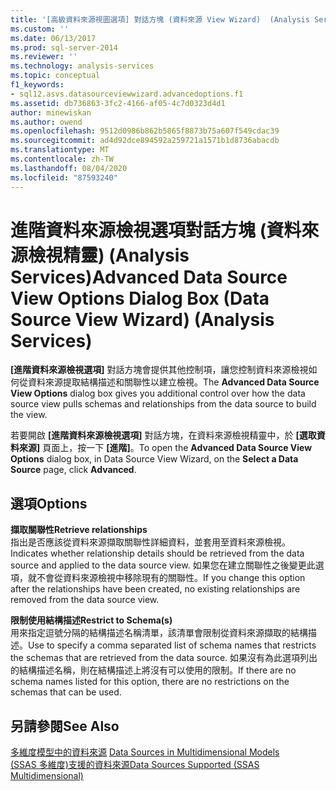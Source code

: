 ```yaml
---
title: '[高級資料來源視圖選項] 對話方塊 (資料來源 View Wizard)  (Analysis Services) |Microsoft Docs'
ms.custom: ''
ms.date: 06/13/2017
ms.prod: sql-server-2014
ms.reviewer: ''
ms.technology: analysis-services
ms.topic: conceptual
f1_keywords:
- sql12.asvs.datasourceviewwizard.advancedoptions.f1
ms.assetid: db736863-3fc2-4166-af05-4c7d0323d4d1
author: minewiskan
ms.author: owend
ms.openlocfilehash: 9512d0986b862b5865f8873b75a607f549cdac39
ms.sourcegitcommit: ad4d92dce894592a259721a1571b1d8736abacdb
ms.translationtype: MT
ms.contentlocale: zh-TW
ms.lasthandoff: 08/04/2020
ms.locfileid: "87593240"
---
```

# <a name="advanced-data-source-view-options-dialog-box-data-source-view-wizard-analysis-services"></a><span data-ttu-id="e4b5e-102">進階資料來源檢視選項對話方塊 (資料來源檢視精靈) (Analysis Services)</span><span class="sxs-lookup"><span data-stu-id="e4b5e-102">Advanced Data Source View Options Dialog Box (Data Source View Wizard) (Analysis Services)</span></span>
  <span data-ttu-id="e4b5e-103">**[進階資料來源檢視選項]** 對話方塊會提供其他控制項，讓您控制資料來源檢視如何從資料來源提取結構描述和關聯性以建立檢視。</span><span class="sxs-lookup"><span data-stu-id="e4b5e-103">The **Advanced Data Source View Options** dialog box gives you additional control over how the data source view pulls schemas and relationships from the data source to build the view.</span></span>  
  
 <span data-ttu-id="e4b5e-104">若要開啟 **[進階資料來源檢視選項]** 對話方塊，在資料來源檢視精靈中，於 **[選取資料來源]** 頁面上，按一下 **[進階]**。</span><span class="sxs-lookup"><span data-stu-id="e4b5e-104">To open the **Advanced Data Source View Options** dialog box, in Data Source View Wizard, on the **Select a Data Source** page, click **Advanced**.</span></span>  
  
## <a name="options"></a><span data-ttu-id="e4b5e-105">選項</span><span class="sxs-lookup"><span data-stu-id="e4b5e-105">Options</span></span>  
 <span data-ttu-id="e4b5e-106">**擷取關聯性**</span><span class="sxs-lookup"><span data-stu-id="e4b5e-106">**Retrieve relationships**</span></span>  
 <span data-ttu-id="e4b5e-107">指出是否應該從資料來源擷取關聯性詳細資料，並套用至資料來源檢視。</span><span class="sxs-lookup"><span data-stu-id="e4b5e-107">Indicates whether relationship details should be retrieved from the data source and applied to the data source view.</span></span> <span data-ttu-id="e4b5e-108">如果您在建立關聯性之後變更此選項，就不會從資料來源檢視中移除現有的關聯性。</span><span class="sxs-lookup"><span data-stu-id="e4b5e-108">If you change this option after the relationships have been created, no existing relationships are removed from the data source view.</span></span>  
  
 <span data-ttu-id="e4b5e-109">**限制使用結構描述**</span><span class="sxs-lookup"><span data-stu-id="e4b5e-109">**Restrict to Schema(s)**</span></span>  
 <span data-ttu-id="e4b5e-110">用來指定逗號分隔的結構描述名稱清單，該清單會限制從資料來源擷取的結構描述。</span><span class="sxs-lookup"><span data-stu-id="e4b5e-110">Use to specify a comma separated list of schema names that restricts the schemas that are retrieved from the data source.</span></span> <span data-ttu-id="e4b5e-111">如果沒有為此選項列出的結構描述名稱，則在結構描述上將沒有可以使用的限制。</span><span class="sxs-lookup"><span data-stu-id="e4b5e-111">If there are no schema names listed for this option, there are no restrictions on the schemas that can be used.</span></span>  
  
## <a name="see-also"></a><span data-ttu-id="e4b5e-112">另請參閱</span><span class="sxs-lookup"><span data-stu-id="e4b5e-112">See Also</span></span>  
 <span data-ttu-id="e4b5e-113">[多維度模型中的資料來源](multidimensional-models/data-sources-in-multidimensional-models.md) </span><span class="sxs-lookup"><span data-stu-id="e4b5e-113">[Data Sources in Multidimensional Models](multidimensional-models/data-sources-in-multidimensional-models.md) </span></span>  
 [<span data-ttu-id="e4b5e-114">&#40;SSAS 多維度&#41;支援的資料來源</span><span class="sxs-lookup"><span data-stu-id="e4b5e-114">Data Sources Supported &#40;SSAS Multidimensional&#41;</span></span>](multidimensional-models/supported-data-sources-ssas-multidimensional.md)  
  
  
